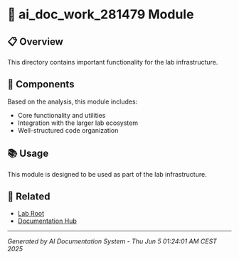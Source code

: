 # 🔧 ai_doc_work_281479 Module

## 📋 Overview
This directory contains important functionality for the lab infrastructure.

## 🚀 Components
Based on the analysis, this module includes:
- Core functionality and utilities
- Integration with the larger lab ecosystem
- Well-structured code organization

## 📚 Usage
This module is designed to be used as part of the lab infrastructure.

## 🔗 Related
- [Lab Root](../../README.md)
- [Documentation Hub](../README.md)

---
*Generated by AI Documentation System - Thu Jun  5 01:24:01 AM CEST 2025*
